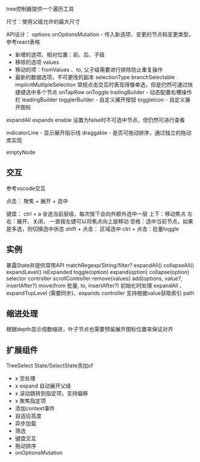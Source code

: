 
tree控制器提供一个遍历工具

尺寸：使用父级允许的最大尺寸

API设计：
options
onOptionsMutation - 传入新选项、变更的节点和变更类型，参考react表格
- 新增的选项、相对位置：前、后、子级
- 移除的选项 values
- 移动的项：fromValues 、to, 父子级需要进行排除防止重复操作
- 最新的数据选项，不可更改的副本
selectionType
branchSelectable
implicitMultipleSelection 常规点击交互时表现得像单选，但是仍然可通过快捷键选中多个节点
onTapRow
onToggle
trailingBuilder - 动态配置右槽操作栏
leadingBuilder
togglerBuilder - 自定义展开按钮
toggleIcon - 自定义展开图标

expandAll
expands
enable 设置为false时不可选中节点，但仍然可进行查看

indicatorLine - 显示展开指示线
draggable - 是否可拖动排序，通过独立的拖动库实现

emptyNode

## 交互
参考vscode交互

点击： 聚焦 + 展开 + 选中

键盘：
ctrl + a 全选当前层级，每次按下会向外额外选中一层
上下：移动焦点
左右：展开、关闭， 一直按左键可以将焦点向上层移动
空格：选中当前节点，如果是多选，则切换选中状态
shift + 点击： 区域选中
ctrl + 点击：批量toggle

## 实例
暴露State并提供常用API
matchRegexp/String/filter?
expandAll()
collapseAll()
expandLevel()
isExpanded
toggle(option)
expand(option)
collapse(option)
selector
controller
scrollController
remove(values)
add(options, value?, insertAfter?)
move(from 批量, to, insertAfter?)
初始化时处理 expandAll 、expandTopLevel (需要同步)、expands
controller 支持根据value获取索引 path

## 缩进处理

根据depth显示倍数缩进，叶子节点也需要预留展开图标位置来保证对齐

## 扩展组件
TreeSelect
State/SelectState添加of

- x 空处理
- x expand 自动展开父级
- x 滚动跳转到指定项，支持偏移
- x 聚焦指定项
- 添加context事件
- 自适应高度
- 异步加载
- 筛选
- 键盘交互
- 拖动排序
- onOptionsMutation